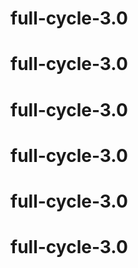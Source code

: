 # full-cycle-3.0
# full-cycle-3.0
# full-cycle-3.0
# full-cycle-3.0
# full-cycle-3.0
# full-cycle-3.0
